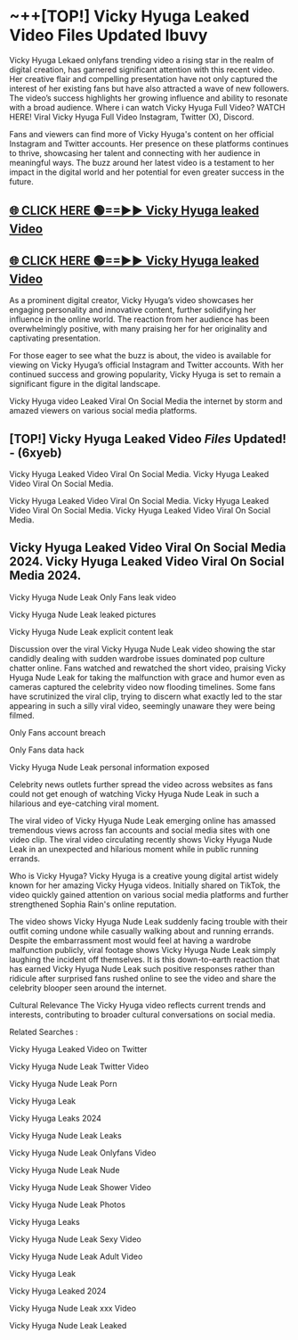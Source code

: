 # ~++[TOP!] Vicky Hyuga Leaked Video Files Updated lbuvy

 Vicky Hyuga Lekaed onlyfans trending video a rising star in the realm of digital creation, has garnered significant attention with this recent video. Her creative flair and compelling presentation have not only captured the interest of her existing fans but have also attracted a wave of new followers. The video’s success highlights her growing influence and ability to resonate with a broad audience.
Where i can watch  Vicky Hyuga Full Video? WATCH HERE! Viral  Vicky Hyuga Full Video Instagram, Twitter (X), Discord.


Fans and viewers can find more of  Vicky Hyuga's content on her official Instagram and Twitter accounts. Her presence on these platforms continues to thrive, showcasing her talent and connecting with her audience in meaningful ways. The buzz around her latest video is a testament to her impact in the digital world and her potential for even greater success in the future.


## [🌐 CLICK HERE 🟢==►►  Vicky Hyuga leaked Video ](https://onlyclips.site?title=Vicky_Hyuga&ref=git)

## [🌐 CLICK HERE 🟢==►►  Vicky Hyuga leaked Video ](https://onlyclips.site?title=Vicky_Hyuga&ref=git)


As a prominent digital creator,  Vicky Hyuga’s video showcases her engaging personality and innovative content, further solidifying her influence in the online world. The reaction from her audience has been overwhelmingly positive, with many praising her for her originality and captivating presentation.

For those eager to see what the buzz is about, the video is available for viewing on  Vicky Hyuga’s official Instagram and Twitter accounts. With her continued success and growing popularity,  Vicky Hyuga is set to remain a significant figure in the digital landscape.


  Vicky Hyuga video Leaked Viral On Social Media the internet by storm and amazed viewers on various social media platforms.


## [TOP!]  Vicky Hyuga Leaked Video *Files* Updated! - (6xyeb) 

 Vicky Hyuga Leaked Video Viral On Social Media. Vicky Hyuga Leaked Video Viral On Social Media.

 Vicky Hyuga Leaked Video Viral On Social Media. Vicky Hyuga Leaked Video Viral On Social Media. Vicky Hyuga Leaked Video Viral On Social Media.


##  Vicky Hyuga Leaked Video Viral On Social Media 2024. Vicky Hyuga Leaked Video Viral On Social Media 2024.
 Vicky Hyuga Nude Leak Only Fans leak video

 Vicky Hyuga Nude Leak leaked pictures

 Vicky Hyuga Nude Leak explicit content leak

Discussion over the viral  Vicky Hyuga Nude Leak video showing the star candidly dealing with sudden wardrobe issues dominated pop culture chatter online. Fans watched and rewatched the short video, praising  Vicky Hyuga Nude Leak for taking the malfunction with grace and humor even as cameras captured the celebrity video now flooding timelines. Some fans have scrutinized the viral clip, trying to discern what exactly led to the star appearing in such a silly viral video, seemingly unaware they were being filmed.


Only Fans account breach

Only Fans data hack

 Vicky Hyuga Nude Leak personal information exposed

Celebrity news outlets further spread the video across websites as fans could not get enough of watching  Vicky Hyuga Nude Leak in such a hilarious and eye-catching viral moment.


The viral video of  Vicky Hyuga Nude Leak emerging online has amassed tremendous views across fan accounts and social media sites with one video clip. The viral video circulating recently shows  Vicky Hyuga Nude Leak in an unexpected and hilarious moment while in public running errands.


Who is  Vicky Hyuga?  Vicky Hyuga is a creative young digital artist widely known for her amazing  Vicky Hyuga videos. Initially shared on TikTok, the video quickly gained attention on various social media platforms and further strengthened Sophia Rain's online reputation.

The video shows  Vicky Hyuga Nude Leak suddenly facing trouble with their outfit coming undone while casually walking about and running errands. Despite the embarrassment most would feel at having a wardrobe malfunction publicly, viral footage shows  Vicky Hyuga Nude Leak simply laughing the incident off themselves. It is this down-to-earth reaction that has earned  Vicky Hyuga Nude Leak such positive responses rather than ridicule after surprised fans rushed online to see the video and share the celebrity blooper seen around the internet.

Cultural Relevance The  Vicky Hyuga video reflects current trends and interests, contributing to broader cultural conversations on social media.

Related Searches :

 Vicky Hyuga Leaked Video on Twitter

 Vicky Hyuga Nude Leak Twitter Video

 Vicky Hyuga Nude Leak Porn

 Vicky Hyuga Leak 

 Vicky Hyuga Leaks 2024

 Vicky Hyuga Nude Leak Leaks

 Vicky Hyuga Nude Leak Onlyfans Video

 Vicky Hyuga Nude Leak Nude

 Vicky Hyuga Nude Leak Shower Video

 Vicky Hyuga Nude Leak Photos

 Vicky Hyuga Leaks

 Vicky Hyuga Nude Leak Sexy Video

 Vicky Hyuga Nude Leak Adult Video

 Vicky Hyuga Leak

 Vicky Hyuga Leaked 2024

 Vicky Hyuga Nude Leak xxx Video

 Vicky Hyuga Nude Leak Leaked